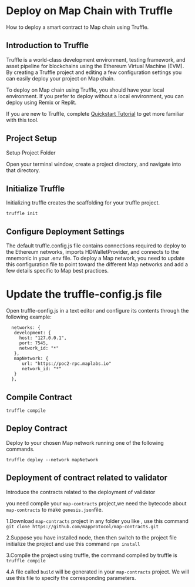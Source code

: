 # Deploy on Map Chain with Truffle

How to deploy a smart contract to Map chain using Truffle.

## Introduction to Truffle

Truffle is a world-class development environment, testing framework, and asset pipeline for blockchains using the
Ethereum Virtual Machine (EVM). By creating a Truffle project and editing a few configuration settings you can easily
deploy your project on Map chain.

To deploy on Map chain using Truffle, you should have your local environment. If you prefer to deploy without a local
environment, you can deploy using Remix or Replit.

If you are new to Truffle, complete  [Quickstart Tutorial](https://trufflesuite.com/docs/truffle/quickstart) to get more
familiar with this tool.

## Project Setup

Setup Project Folder

Open your terminal window, create a project directory, and navigate into that directory.

## Initialize Truffle

Initializing truffle creates the scaffolding for your truffle project.

`truffle init`

## Configure Deployment Settings

The default truffle.config.js file contains connections required to deploy to the Ethereum networks, imports
HDWalletProvider, and connects to the mnemonic in your .env file. To deploy a Map network, you need to update this
configuration file to point toward the different Map networks and add a few details specific to Map best practices.

# Update the truffle-config.js file

Open truffle-config.js in a text editor and configure its contents through the following example:

``` shell
  networks: {
   development: {
     host: "127.0.0.1",
     port: 7545,
     network_id: "*"
   },
   mapNetwork: {
      url: "https://poc2-rpc.maplabs.io"
      network_id: "*"
   }
  },
``` 

## Compile Contract

`truffle compile`

## Deploy Contract

Deploy to your chosen Map network running one of the following commands.

`truffle deploy --network mapNetwork`


## Deployment of contract related to validator

Introduce the contracts related to the deployment of validator

you need compile your `map-contracts` project,we need the bytecode about `map-contracts` to make `genesis.json`file.

1.Download `map-contracts` project in any folder you like , use this command `git clone https://github.com/mapprotocol/map-contracts.git`

2.Suppose you have installed node, then then switch to the project file initialize the project and use this command `npm install`

3.Compile the project using truffle, the command compiled by truffle is `truffle compile`

4.A file called `build` will be generated in your `map-contracts` project. We will use this file to specify the corresponding parameters.
